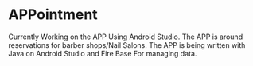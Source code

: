 # APPointment
Currently Working on the APP Using Android Studio.
The APP is around reservations for barber shops/Nail Salons.
The APP is being written with Java on Android Studio and Fire Base For managing data.

